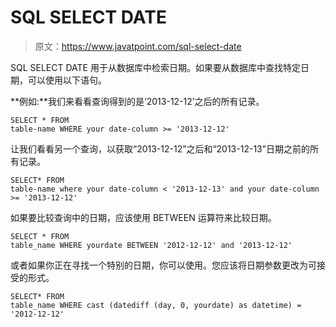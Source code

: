 # SQL SELECT DATE

> 原文：<https://www.javatpoint.com/sql-select-date>

SQL SELECT DATE 用于从数据库中检索日期。如果要从数据库中查找特定日期，可以使用以下语句。

**例如:**我们来看看查询得到的是‘2013-12-12’之后的所有记录。

```
SELECT * FROM 
table-name WHERE your date-column >= '2013-12-12'

```

让我们看看另一个查询，以获取“2013-12-12”之后和“2013-12-13”日期之前的所有记录。

```
SELECT* FROM 
table-name where your date-column < '2013-12-13' and your date-column >= '2013-12-12'

```

如果要比较查询中的日期，应该使用 BETWEEN 运算符来比较日期。

```
SELECT * FROM 
table_name WHERE yourdate BETWEEN '2012-12-12' and '2013-12-12'

```

或者如果你正在寻找一个特别的日期，你可以使用。您应该将日期参数更改为可接受的形式。

```
SELECT* FROM 
table_name WHERE cast (datediff (day, 0, yourdate) as datetime) = '2012-12-12'

```